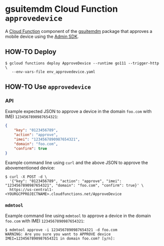 # gsuitemdm Cloud Function `approvedevice` #

A [Cloud Function](https://cloud.google.com/functions/) component of the [gsuitemdm](https://github.com/rickt/gsuitemdm) package that approves a mobile device using the [Admin SDK](https://developers.google.com/admin-sdk).

## HOW-TO Deploy ##
```
$ gcloud functions deploy ApproveDevice --runtime go111 --trigger-http \
   --env-vars-file env_approvedevice.yaml
```

## HOW-TO Use `approvedevice` ##

### API ###
Example expected JSON to approve a device in the domain `foo.com` with IMEI `1234567890987654321`:
```json
{
	"key": "0123456789",
	"action": "approve",
	"imei": "1234567890987654321",
	"domain": "foo.com",
	"confirm": true
}
```
Example command line using `curl` and the above JSON to approve the abovementioned device:

```
$ curl -X POST -d \
  '{"key": "0123456789", "action": "approve", "imei": "1234567890987654321", "domain": "foo.com", "confirm": true}' \
  https://us-central1-<YOURGCPPROJECTNAME>.cloudfunctions.net/ApproveDevice
```

### `mdmtool` ##
Example command line using `mdmtool` to approve a device in the domain `foo.com` with IMEI `1234567890987654321`:
```
$ mdmtool approve -i 1234567890987654321 -d foo.com
WARNING: Are you sure you want to APPROVE device IMEI=1234567890987654321 in domain foo.com? [y/n]: 
```
